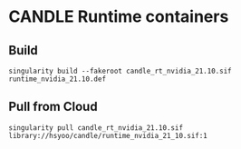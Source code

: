# CANDLE Runtime containers

## Build
```
singularity build --fakeroot candle_rt_nvidia_21.10.sif runtime_nvidia_21.10.def
```

## Pull from Cloud
```
singularity pull candle_rt_nvidia_21.10.sif library://hsyoo/candle/runtime_nvidia_21_10.sif:1
```
